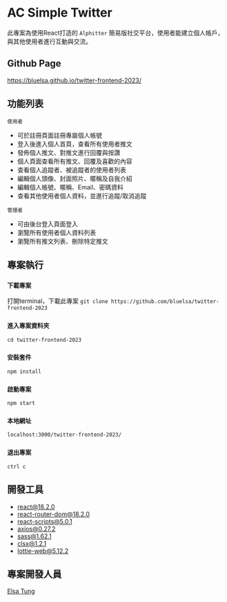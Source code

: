 # AC Simple Twitter 

此專案為使用React打造的 `Alphitter` 簡易版社交平台，使用者能建立個人帳戶，與其他使用者進行互動與交流。

## Github Page

https://bluelsa.github.io/twitter-frontend-2023/

## 功能列表

`使用者`
* 可於註冊頁面註冊專屬個人帳號
* 登入後進入個人首頁，查看所有使用者推文
* 發佈個人推文、對推文進行回覆與按讚
* 個人頁面查看所有推文、回覆及喜歡的內容
* 查看個人追蹤者、被追蹤者的使用者列表
* 編輯個人頭像、封面照片、暱稱及自我介紹
* 編輯個人帳號、暱稱、Email、密碼資料
* 查看其他使用者個人資料，並進行追蹤/取消追蹤

`管理者`
* 可由後台登入頁面登入
* 瀏覽所有使用者個人資料列表
* 瀏覽所有推文列表、刪除特定推文

## 專案執行

### `下載專案`

打開terminal，下載此專案
```git clone https://github.com/bluelsa/twitter-frontend-2023```

### `進入專案資料夾`

```cd twitter-frontend-2023```

### `安裝套件`

```npm install```

### `啟動專案`

```npm start```

### `本地網址`

```localhost:3000/twitter-frontend-2023/```

### `退出專案`

```ctrl c```

## 開發工具

* react@18.2.0
* react-router-dom@18.2.0
* react-scripts@5.0.1
* axios@0.27.2
* sass@1.62.1
* clsx@1.2.1
* lottie-web@5.12.2

## 專案開發人員
[Elsa Tung](https://github.com/bluelsa)


